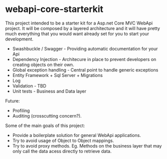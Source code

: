 # webapi-core-starterkit

This project intended to be a starter kit for a Asp.net Core MVC WebApi project. It will be composed by a layered architecture 
and it will have pretty much everything that you would want already set for you to start your development.

* Swashbuckle / Swagger - Providing automatic documentation for your Api
* Dependency Injection - Architecure in place to prevent developers on creating objects on their own.
* Global exception handling - Central point to handle generic exceptions
* Entity Framework + Sql Server + Migrations
* Log
* Validation - TBD
* Unit tests - Business and Data layer

Future:
* Profiling
* Auditing (crosscutting concern?).

Some of the main goals of this project:

* Provide a boilerplate solution for general WebApi applications.
* Try to avoid usage of Object to Object mappings.
* Try to avoid proxy methods. Eg. Methods on the business layer that may only call the data acess directly to retrieve data.
